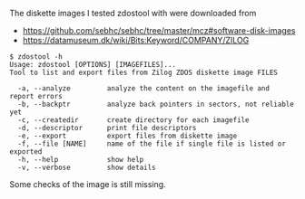 The diskette images I tested zdostool with were downloaded from
- https://github.com/sebhc/sebhc/tree/master/mcz#software-disk-images
- https://datamuseum.dk/wiki/Bits:Keyword/COMPANY/ZILOG

```
$ zdostool -h
Usage: zdostool [OPTIONS] [IMAGEFILES]...
Tool to list and export files from Zilog ZDOS diskette image FILES

  -a, --analyze         analyze the content on the imagefile and report errors
  -b, --backptr         analyze back pointers in sectors, not reliable yet
  -c, --createdir       create directory for each imagefile
  -d, --descriptor      print file descriptors
  -e, --export          export files from diskette image
  -f, --file [NAME]     name of the file if single file is listed or exported
  -h, --help            show help
  -v, --verbose         show details
``` 
Some checks of the image is still missing.
